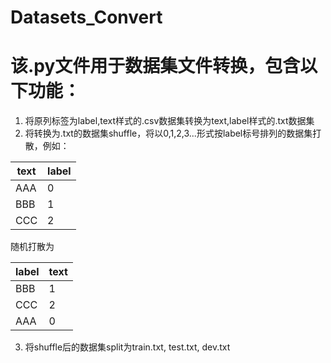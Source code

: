 # Datasets_Convert
# 该.py文件用于数据集文件转换，包含以下功能：
1. 将原列标签为label,text样式的.csv数据集转换为text,label样式的.txt数据集
2. 将转换为.txt的数据集shuffle，将以0,1,2,3...形式按label标号排列的数据集打散，例如：

|  text   | label  |
|  ----  | ----  |
| AAA  | 0 |
| BBB  | 1 |
| CCC  | 2 |  

随机打散为

|  label   | text  |
|  ----  | ----  |
| BBB  | 1 |
| CCC  | 2 |
| AAA  | 0 |  

3. 将shuffle后的数据集split为train.txt, test.txt, dev.txt
